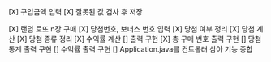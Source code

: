 [X] 구입금액 입력
    [X] 잘못된 값 검사 후 저장

[X] 랜덤 로또 n장 구매
[X] 당첨번호, 보너스 번호 입력
[X] 당첨 여부 정리
[X] 당첨 계산
    [X] 당첨 종류 정리
    [X] 수익률 계산
[] 출력 구현
    [X] 총 구매 번호 출력 구현
    [] 당첨 통계 출력 구현
    [] 수익률 출력 구현
[] Application.java를 컨트롤러 삼아 기능 종합